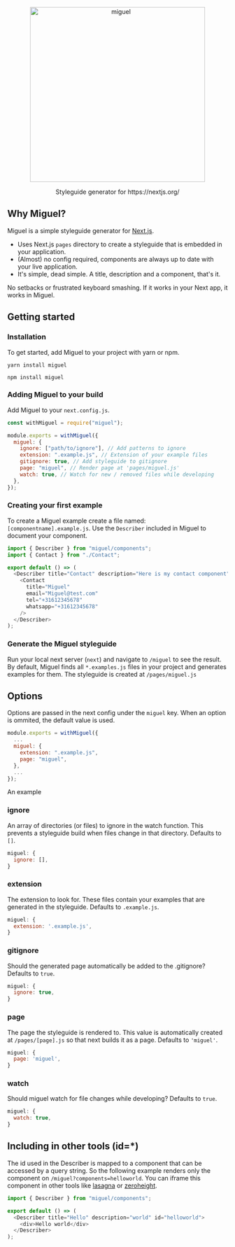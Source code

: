 <p align="center">
    <img width="400" alt="miguel" src="https://user-images.githubusercontent.com/2776959/87653847-a863b900-c745-11ea-9c6d-ac20456813a5.png">
  <p align="center">Styleguide generator for https://nextjs.org/</p>
</p>

## Why Miguel?
Miguel is a simple styleguide generator for [Next.js](https://nextjs.org/).

- Uses Next.js `pages` directory to create a styleguide that is embedded in your application.
- (Almost) no config required, components are always up to date with your live application.
- It's simple, dead simple. A title, description and a component, that's it.

No setbacks or frustrated keyboard smashing. If it works in your Next app, it works in Miguel.

## Getting started

### Installation
To get started, add Miguel to your project with yarn or npm.

```
yarn install miguel
```

```
npm install miguel
```

### Adding Miguel to your build
Add Miguel to your `next.config.js`.

```js
const withMiguel = require("miguel");

module.exports = withMiguel({
  miguel: {
    ignore: ["path/to/ignore"], // Add patterns to ignore
    extension: ".example.js", // Extension of your example files
    gitignore: true, // Add styleguide to gitignore
    page: "miguel", // Render page at 'pages/miguel.js'
    watch: true, // Watch for new / removed files while developing
  },
});
```

### Creating your first example
To create a Miguel example create a file named: `[componentname].example.js`.
Use the `Describer` included in Miguel to document your component.

```js
import { Describer } from "miguel/components";
import { Contact } from "./Contact";

export default () => (
  <Describer title="Contact" description="Here is my contact component" id="contact">
    <Contact
      title="Miguel"
      email="Miguel@test.com"
      tel="+31612345678"
      whatsapp="+31612345678"
    />
  </Describer>
);
```

### Generate the Miguel styleguide
Run your local next server (`next`) and navigate to `/miguel` to see the result.
By default, Miguel finds all `*.examples.js` files in your project and generates examples for them. The styleguide is created at `/pages/miguel.js`

## Options
Options are passed in the next config under the `miguel` key. When an option is ommited, the default value is used.

```js
module.exports = withMiguel({
  ...
  miguel: {
    extension: ".example.js",
    page: "miguel",
  },
  ...
});
```
An example

### ignore
An array of directories (or files) to ignore in the watch function. This prevents a styleguide build when files change in that directory. Defaults to `[]`.

```js
miguel: {
  ignore: [],
}
```

### extension
The extension to look for. These files contain your examples that are generated in the styleguide. Defaults to `.example.js`.

```js
miguel: {
  extension: '.example.js',
}
```

### gitignore
Should the generated page automatically be added to the .gitignore? Defaults to `true`.

```js
miguel: {
  ignore: true,
}
```

### page
The page the styleguide is rendered to. This value is automatically created at `/pages/[page].js` so that next builds it as a page. Defaults to `'miguel'`.

```js
miguel: {
  page: 'miguel',
}
```

### watch
Should miguel watch for file changes while developing? Defaults to `true`.

```js
miguel: {
  watch: true,
}
```

## Including in other tools (id=*)
The id used in the Describer is mapped to a component that can be accessed by a query string.
So the following example renders only the component on `/miguel?components=helloworld`.
You can iframe this component in other tools like [lasagna](https://lasagna.app) or [zeroheight](https://zeroheight.com/).

```js
import { Describer } from "miguel/components";

export default () => (
  <Describer title="Hello" description="world" id="helloworld">
    <div>Hello world</div>
  </Describer>
);
```